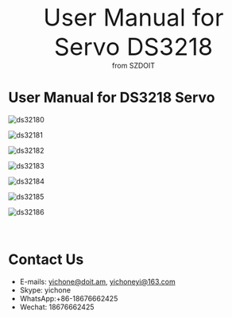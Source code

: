 <center> <font size=10> User Manual for Servo DS3218 </font></center>

<center> from SZDOIT </center>



# User Manual for DS3218 Servo

![ds32180](https://github.com/SmartArduino/document/raw/master/docs/Robot/Engine/ds3218/ds32180.jpg)

![ds32181](https://github.com/SmartArduino/document/raw/master/docs/Robot/Engine/ds3218/ds32181.jpg)

![ds32182](https://github.com/SmartArduino/document/raw/master/docs/Robot/Engine/ds3218/ds32182.jpg)

![ds32183](https://github.com/SmartArduino/document/raw/master/docs/Robot/Engine/ds3218/ds32183.jpg)

![ds32184](https://github.com/SmartArduino/document/raw/master/docs/Robot/Engine/ds3218/ds32184.jpg)

![ds32185](https://github.com/SmartArduino/document/raw/master/docs/Robot/Engine/ds3218/ds32185.jpg)

![ds32186](https://github.com/SmartArduino/document/raw/master/docs/Robot/Engine/ds3218/ds32186.jpg)

​                               

# Contact Us

- E-mails: [yichone@doit.am](mailto:yichone@doit.am), [yichoneyi@163.com](mailto:yichoneyi@163.com)
- Skype: yichone
- WhatsApp:+86-18676662425
- Wechat: 18676662425

 

 

 

 